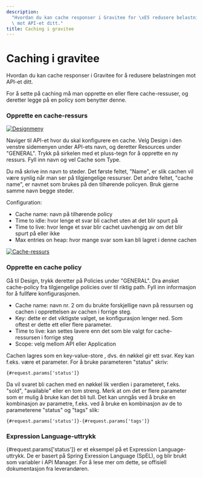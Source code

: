 ```yaml
---
description:
  "Hvordan du kan cache responser i Gravitee for \xE5 redusere belastningen\
  \ mot API-et ditt."
title: Caching i gravitee
---
```


# Caching i gravitee

Hvordan du kan cache responser i Gravitee for å redusere belastningen mot API-et ditt.

For å sette på caching må man opprette en eller flere cache-ressuser, og deretter legge på en policy som benytter denne.

### Opprette en cache-ressurs

[![Designmeny](/datadeling/img/image-20201021141543-1.png)](/datadeling/img/image-20201021141543-1.png)

Naviger til API-et hvor du skal konfigurere en cache. Velg Design i den venstre sidemenyen under API-ets navn, og deretter Resources under "GENERAL". Trykk på sirkelen med et pluss-tegn for å opprette en ny ressurs. Fyll inn navn og vel Cache som Type.

Du må skrive inn navn to steder. Det første feltet, "Name", er slik cachen vil være synlig når man ser på tilgjengelige ressurser. Det andre feltet, "cache name", er navnet som brukes på den tilhørende policyen. Bruk gjerne samme navn begge steder.

Configuration:

- Cache name: navn på tilhørende policy
- Time to idle: hvor lenge et svar bli cachet uten at det blir spurt på
- Time to live: hvor lenge et svar blir cachet uavhengig av om det blir spurt på eller ikke
- Max entries on heap: hvor mange svar som kan bli lagret i denne cachen

[![Cache-ressurs](/datadeling/img/image-20201021145429-2.png)](/datadeling/img/image-20201021145429-2.png)

### Opprette en cache policy

Gå til Design, trykk deretter på Policies under "GENERAL". Dra ønsket cache-policy fra tilgjengelige policies over til riktig path. Fyll inn informasjon for å fullføre konfigurasjonen.

- Cache name: navn nr. 2 om du brukte forskjellige navn på ressursen og cachen i opprettelsen av cachen i forrige steg.
- Key: dette er det viktigste valget, se konfigurasjon lenger ned. Som oftest er dette ett eller flere parameter.
- Time to live: kan settes lavere enn det som ble valgt for cache-ressursen i forrige steg
- Scope: velg mellom API eller Application

Cachen lagres som en key-value-store , dvs. én nøkkel gir ett svar. Key kan f.eks. være et parameter. For å bruke parameteren "status" skriv:

```Text
{#request.params['status']}
```

Da vil svaret bli cachen med en nøkkel lik verdien i parameteret, f.eks. "sold", "available" eller en tom streng. Merk at om det er flere parameter som er mulig å bruke kan det bli tull. Det kan unngås ved å bruke en kombinasjon av parametre, f.eks. ved å bruke en kombinasjon av de to parameterene "status" og "tags" slik:

```Text
{#request.params['status']}-{#request.params['tags']}
```

### Expression Language-uttrykk

\{#request.params['status']} er et eksempel på et Expression Language-uttrykk. De er basert på Spring Exression Language (SpEL), og blir brukt som variabler i API Manager.
For å lese mer om dette, se offisiell dokumentasjon fra leverandøren.
